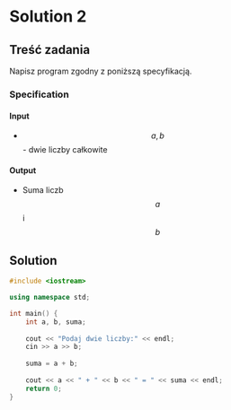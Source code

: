 # Solution 2

## Treść zadania

Napisz program zgodny z poniższą specyfikacją.

### Specification

#### Input

* $$a, b$$ - dwie liczby całkowite

#### Output

* Suma liczb $$a$$ i $$b$$ 

## Solution

```cpp
#include <iostream>

using namespace std;

int main() {
    int a, b, suma;
    
    cout << "Podaj dwie liczby:" << endl;
    cin >> a >> b;
    
    suma = a + b;
    
    cout << a << " + " << b << " = " << suma << endl;
    return 0;
}
```
